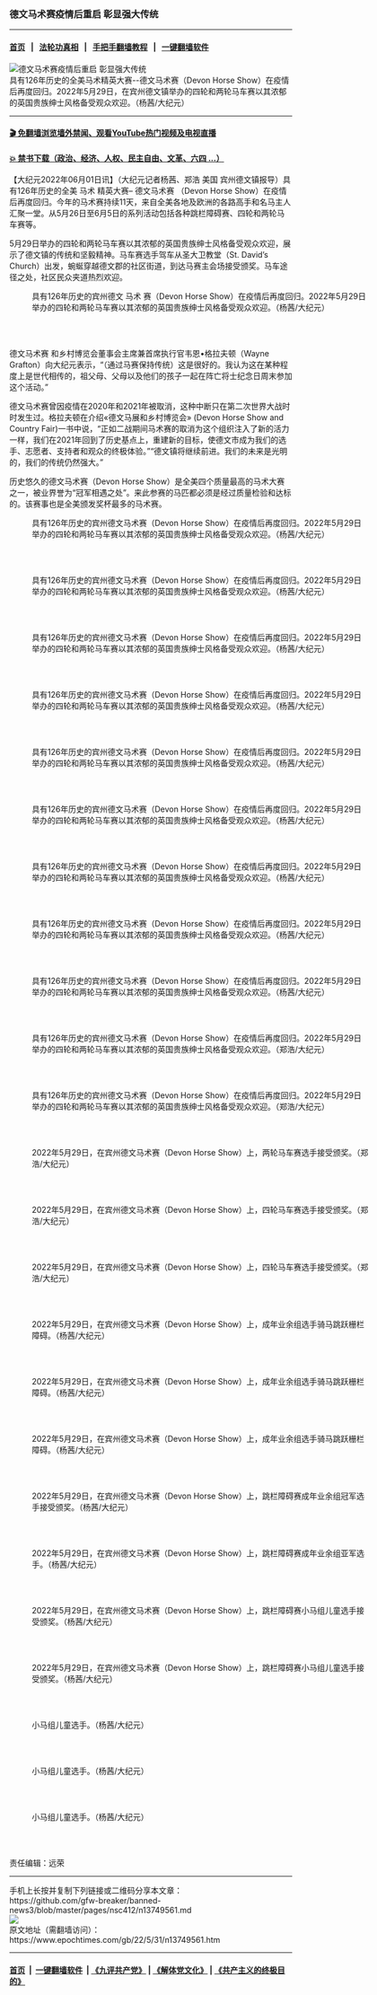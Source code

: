 ### 德文马术赛疫情后重启 彰显强大传统
------------------------

#### [首页](https://github.com/gfw-breaker/banned-news3/blob/master/README.md) &nbsp;&nbsp;|&nbsp;&nbsp; [法轮功真相](https://github.com/begood0513/basic/blob/master/README.md)  &nbsp;&nbsp;|&nbsp;&nbsp; [手把手翻墙教程](https://github.com/gfw-breaker/guides/wiki)  &nbsp;&nbsp;|&nbsp;&nbsp; [一键翻墙软件](https://github.com/gfw-breaker/nogfw/blob/master/README.md)  



<div><img alt="德文马术赛疫情后重启 彰显强大传统" class="attachment-djy_600_400 size-djy_600_400 wp-post-image" src="https://i.epochtimes.com/assets/uploads/2022/06/id13749564-IMG_4136-600x400.jpeg"/>
<div class="caption">
 具有126年历史的全美马术精英大赛--德文马术赛（Devon Horse Show）在疫情后再度回归。2022年5月29日，在宾州德文镇举办的四轮和两轮马车赛以其浓郁的英国贵族绅士风格备受观众欢迎。（杨茜/大纪元）
</div></div><hr/>

#### [ 🎬  免翻墙浏览墙外禁闻、观看YouTube热门视频及电视直播](https://github.com/gfw-breaker/HelloWorld)

#### [ 💥  禁书下载（政治、经济、人权、民主自由、文革、六四 ...）](https://github.com/gfw-breaker/books/blob/master/README.md)

<div><p>
 【大纪元2022年06月01日讯】（大纪元记者杨茜、郑浩
 <ok href="https://www.epochtimes.com/gb/tag/%E7%BE%8E%E5%9B%BD.html">
  美国
 </ok>
 宾州德文镇报导）具有126年历史的全美
 <ok href="https://www.epochtimes.com/gb/tag/%E9%A9%AC%E6%9C%AF.html">
  马术
 </ok>
 精英大赛–
 <ok href="https://www.epochtimes.com/gb/tag/%E5%BE%B7%E6%96%87%E9%A9%AC%E6%9C%AF%E8%B5%9B.html">
  德文马术赛
 </ok>
 （Devon Horse Show）在疫情后再度回归。今年的马术赛持续11天，来自全美各地及欧洲的各路高手和名马主人汇聚一堂。从5月26日至6月5日的系列活动包括各种跳栏障碍赛、四轮和两轮马车赛等。
</p>
<p>
 5月29日举办的四轮和两轮马车赛以其浓郁的英国贵族绅士风格备受观众欢迎，展示了德文镇的传统和坚毅精神。马车赛选手驾车从圣大卫教堂（St. David’s Church）出发，蜿蜒穿越德文郡的社区街道，到达马赛主会场接受颁奖。马车途径之处，社区民众夹道热烈欢迎。
</p>
<p>
</p>
<figure aria-describedby="caption-attachment-13749569" class="wp-caption aligncenter" id="attachment_13749569" style="width: 600px">
 <ok href="https://i.epochtimes.com/assets/uploads/2022/06/id13749569-IMG_4079-e1654028888487.jpeg" target="_blank">
  <img alt="" class="size-full wp-image-13749569" src="https://i.epochtimes.com/assets/uploads/2022/06/id13749569-IMG_4079-e1654028888487.jpeg"/>
 </ok>
 <br/><figcaption class="wp-caption-text" id="caption-attachment-13749569">
  具有126年历史的宾州德文
  <ok href="https://www.epochtimes.com/gb/tag/%E9%A9%AC%E6%9C%AF.html">
   马术
  </ok>
  赛（Devon Horse Show）在疫情后再度回归。2022年5月29日举办的四轮和两轮马车赛以其浓郁的英国贵族绅士风格备受观众欢迎。（杨茜/大纪元）
 </figcaption><br/>
</figure><br/>
<p>
 <ok href="https://www.epochtimes.com/gb/tag/%E5%BE%B7%E6%96%87%E9%A9%AC%E6%9C%AF%E8%B5%9B.html">
  德文马术赛
 </ok>
 和乡村博览会董事会主席兼首席执行官韦恩•格拉夫顿（Wayne Grafton）向大纪元表示，“（通过马赛保持传统）这是很好的。我认为这在某种程度上是世代相传的，祖父母、父母以及他们的孩子一起在阵亡将士纪念日周末参加这个活动。”
</p>
<p>
 德文马术赛曾因疫情在2020年和2021年被取消，这种中断只在第二次世界大战时时发生过。格拉夫顿在介绍«德文马展和乡村博览会» (Devon Horse Show and Country Fair)一书中说，“正如二战期间马术赛的取消为这个组织注入了新的活力一样，我们在2021年回到了历史基点上，重建新的目标，使德文市成为我们的选手、志愿者、支持者和观众的终极体验。”“德文镇将继续前进。我们的未来是光明的，我们的传统仍然强大。”
</p>
<p>
 历史悠久的德文马术赛（Devon Horse Show）是全美四个质量最高的马术大赛之一，被业界誉为“冠军相遇之处”。来此参赛的马匹都必须是经过质量检验和达标的。该赛事也是全美颁发奖杯最多的马术赛。
</p>
<div class="mceTemp">
</div>
<figure aria-describedby="caption-attachment-13749601" class="wp-caption aligncenter" id="attachment_13749601" style="width: 600px">
 <ok href="https://i.epochtimes.com/assets/uploads/2022/06/id13749601-IMG_4251-e1654035127632.jpeg" target="_blank">
  <img alt="" class="size-full wp-image-13749601" src="https://i.epochtimes.com/assets/uploads/2022/06/id13749601-IMG_4251-e1654035127632.jpeg"/>
 </ok>
 <br/><figcaption class="wp-caption-text" id="caption-attachment-13749601">
  具有126年历史的宾州德文马术赛（Devon Horse Show）在疫情后再度回归。2022年5月29日举办的四轮和两轮马车赛以其浓郁的英国贵族绅士风格备受观众欢迎。（杨茜/大纪元）
 </figcaption><br/>
</figure><br/>
<figure aria-describedby="caption-attachment-13749602" class="wp-caption aligncenter" id="attachment_13749602" style="width: 600px">
 <ok href="https://i.epochtimes.com/assets/uploads/2022/06/id13749602-IMG_4154-e1654035177328.jpeg" target="_blank">
  <img alt="" class="size-full wp-image-13749602" src="https://i.epochtimes.com/assets/uploads/2022/06/id13749602-IMG_4154-e1654035177328.jpeg"/>
 </ok>
 <br/><figcaption class="wp-caption-text" id="caption-attachment-13749602">
  具有126年历史的宾州德文马术赛（Devon Horse Show）在疫情后再度回归。2022年5月29日举办的四轮和两轮马车赛以其浓郁的英国贵族绅士风格备受观众欢迎。（杨茜/大纪元）
 </figcaption><br/>
</figure><br/>
<figure aria-describedby="caption-attachment-13749604" class="wp-caption aligncenter" id="attachment_13749604" style="width: 600px">
 <ok href="https://i.epochtimes.com/assets/uploads/2022/06/id13749604-IMG_4263-e1654035252503.jpeg" target="_blank">
  <img alt="" class="size-full wp-image-13749604" src="https://i.epochtimes.com/assets/uploads/2022/06/id13749604-IMG_4263-e1654035252503.jpeg"/>
 </ok>
 <br/><figcaption class="wp-caption-text" id="caption-attachment-13749604">
  具有126年历史的宾州德文马术赛（Devon Horse Show）在疫情后再度回归。2022年5月29日举办的四轮和两轮马车赛以其浓郁的英国贵族绅士风格备受观众欢迎。（杨茜/大纪元）
 </figcaption><br/>
</figure><br/>
<figure aria-describedby="caption-attachment-13749605" class="wp-caption aligncenter" id="attachment_13749605" style="width: 600px">
 <ok href="https://i.epochtimes.com/assets/uploads/2022/06/id13749605-IMG_4278-e1654035435460.jpeg" target="_blank">
  <img alt="" class="size-full wp-image-13749605" src="https://i.epochtimes.com/assets/uploads/2022/06/id13749605-IMG_4278-e1654035435460.jpeg"/>
 </ok>
 <br/><figcaption class="wp-caption-text" id="caption-attachment-13749605">
  具有126年历史的宾州德文马术赛（Devon Horse Show）在疫情后再度回归。2022年5月29日举办的四轮和两轮马车赛以其浓郁的英国贵族绅士风格备受观众欢迎。（杨茜/大纪元）
 </figcaption><br/>
</figure><br/>
<figure aria-describedby="caption-attachment-13749606" class="wp-caption aligncenter" id="attachment_13749606" style="width: 600px">
 <ok href="https://i.epochtimes.com/assets/uploads/2022/06/id13749606-IMG_4174-e1654035631441.jpeg" target="_blank">
  <img alt="" class="size-full wp-image-13749606" src="https://i.epochtimes.com/assets/uploads/2022/06/id13749606-IMG_4174-e1654035631441.jpeg"/>
 </ok>
 <br/><figcaption class="wp-caption-text" id="caption-attachment-13749606">
  具有126年历史的宾州德文马术赛（Devon Horse Show）在疫情后再度回归。2022年5月29日举办的四轮和两轮马车赛以其浓郁的英国贵族绅士风格备受观众欢迎。（杨茜/大纪元）
 </figcaption><br/>
</figure><br/>
<figure aria-describedby="caption-attachment-13749611" class="wp-caption aligncenter" id="attachment_13749611" style="width: 600px">
 <ok href="https://i.epochtimes.com/assets/uploads/2022/06/id13749611-IMG_4301-e1654035727854.jpeg" target="_blank">
  <img alt="" class="size-full wp-image-13749611" src="https://i.epochtimes.com/assets/uploads/2022/06/id13749611-IMG_4301-e1654035727854.jpeg"/>
 </ok>
 <br/><figcaption class="wp-caption-text" id="caption-attachment-13749611">
  具有126年历史的宾州德文马术赛（Devon Horse Show）在疫情后再度回归。2022年5月29日举办的四轮和两轮马车赛以其浓郁的英国贵族绅士风格备受观众欢迎。（杨茜/大纪元）
 </figcaption><br/>
</figure><br/>
<figure aria-describedby="caption-attachment-13749609" class="wp-caption aligncenter" id="attachment_13749609" style="width: 600px">
 <ok href="https://i.epochtimes.com/assets/uploads/2022/06/id13749609-IMG_4187-e1654035749543.jpeg" target="_blank">
  <img alt="" class="size-full wp-image-13749609" src="https://i.epochtimes.com/assets/uploads/2022/06/id13749609-IMG_4187-e1654035749543.jpeg"/>
 </ok>
 <br/><figcaption class="wp-caption-text" id="caption-attachment-13749609">
  具有126年历史的宾州德文马术赛（Devon Horse Show）在疫情后再度回归。2022年5月29日举办的四轮和两轮马车赛以其浓郁的英国贵族绅士风格备受观众欢迎。（杨茜/大纪元）
 </figcaption><br/>
</figure><br/>
<figure aria-describedby="caption-attachment-13749613" class="wp-caption aligncenter" id="attachment_13749613" style="width: 600px">
 <ok href="https://i.epochtimes.com/assets/uploads/2022/06/id13749613-IMG_4290-e1654035824554.jpeg" target="_blank">
  <img alt="" class="size-full wp-image-13749613" src="https://i.epochtimes.com/assets/uploads/2022/06/id13749613-IMG_4290-e1654035824554.jpeg"/>
 </ok>
 <br/><figcaption class="wp-caption-text" id="caption-attachment-13749613">
  具有126年历史的宾州德文马术赛（Devon Horse Show）在疫情后再度回归。2022年5月29日举办的四轮和两轮马车赛以其浓郁的英国贵族绅士风格备受观众欢迎。（杨茜/大纪元）
 </figcaption><br/>
</figure><br/>
<figure aria-describedby="caption-attachment-13749612" class="wp-caption aligncenter" id="attachment_13749612" style="width: 600px">
 <ok href="https://i.epochtimes.com/assets/uploads/2022/06/id13749612-IMG_4295-e1654035858259.jpeg" target="_blank">
  <img alt="" class="size-full wp-image-13749612" src="https://i.epochtimes.com/assets/uploads/2022/06/id13749612-IMG_4295-e1654035858259.jpeg"/>
 </ok>
 <br/><figcaption class="wp-caption-text" id="caption-attachment-13749612">
  具有126年历史的宾州德文马术赛（Devon Horse Show）在疫情后再度回归。2022年5月29日举办的四轮和两轮马车赛以其浓郁的英国贵族绅士风格备受观众欢迎。（杨茜/大纪元）
 </figcaption><br/>
</figure><br/>
<figure aria-describedby="caption-attachment-13749777" class="wp-caption aligncenter" id="attachment_13749777" style="width: 600px">
 <ok href="https://i.epochtimes.com/assets/uploads/2022/06/id13749777-DSC00671-ss-e1654051914187.jpg" target="_blank">
  <img alt="" class="size-full wp-image-13749777" src="https://i.epochtimes.com/assets/uploads/2022/06/id13749777-DSC00671-ss-e1654051914187.jpg"/>
 </ok>
 <br/><figcaption class="wp-caption-text" id="caption-attachment-13749777">
  具有126年历史的宾州德文马术赛（Devon Horse Show）在疫情后再度回归。2022年5月29日举办的四轮和两轮马车赛以其浓郁的英国贵族绅士风格备受观众欢迎。（郑浩/大纪元）
 </figcaption><br/>
</figure><br/>
<figure aria-describedby="caption-attachment-13749776" class="wp-caption aligncenter" id="attachment_13749776" style="width: 600px">
 <ok href="https://i.epochtimes.com/assets/uploads/2022/06/id13749776-DSC00666-ss-e1654051942814.jpg" target="_blank">
  <img alt="" class="size-full wp-image-13749776" src="https://i.epochtimes.com/assets/uploads/2022/06/id13749776-DSC00666-ss-e1654051942814.jpg"/>
 </ok>
 <br/><figcaption class="wp-caption-text" id="caption-attachment-13749776">
  具有126年历史的宾州德文马术赛（Devon Horse Show）在疫情后再度回归。2022年5月29日举办的四轮和两轮马车赛以其浓郁的英国贵族绅士风格备受观众欢迎。（郑浩/大纪元）
 </figcaption><br/>
</figure><br/>
<figure aria-describedby="caption-attachment-13749780" class="wp-caption aligncenter" id="attachment_13749780" style="width: 600px">
 <ok href="https://i.epochtimes.com/assets/uploads/2022/06/id13749780-DSC00694-ss-e1654052025450.jpg" target="_blank">
  <img alt="" class="size-full wp-image-13749780" src="https://i.epochtimes.com/assets/uploads/2022/06/id13749780-DSC00694-ss-e1654052025450.jpg"/>
 </ok>
 <br/><figcaption class="wp-caption-text" id="caption-attachment-13749780">
  2022年5月29日，在宾州德文马术赛（Devon Horse Show）上，两轮马车赛选手接受颁奖。（郑浩/大纪元）
 </figcaption><br/>
</figure><br/>
<figure aria-describedby="caption-attachment-13749783" class="wp-caption aligncenter" id="attachment_13749783" style="width: 600px">
 <ok href="https://i.epochtimes.com/assets/uploads/2022/06/id13749783-DSC00711-ss-e1654052159748.jpg" target="_blank">
  <img alt="" class="size-full wp-image-13749783" src="https://i.epochtimes.com/assets/uploads/2022/06/id13749783-DSC00711-ss-e1654052159748.jpg"/>
 </ok>
 <br/><figcaption class="wp-caption-text" id="caption-attachment-13749783">
  2022年5月29日，在宾州德文马术赛（Devon Horse Show）上，四轮马车赛选手接受颁奖。（郑浩/大纪元）
 </figcaption><br/>
</figure><br/>
<figure aria-describedby="caption-attachment-13749784" class="wp-caption aligncenter" id="attachment_13749784" style="width: 600px">
 <ok href="https://i.epochtimes.com/assets/uploads/2022/06/id13749784-DSC00732-ss-e1654052190656.jpg" target="_blank">
  <img alt="" class="size-full wp-image-13749784" src="https://i.epochtimes.com/assets/uploads/2022/06/id13749784-DSC00732-ss-e1654052190656.jpg"/>
 </ok>
 <br/><figcaption class="wp-caption-text" id="caption-attachment-13749784">
  2022年5月29日，在宾州德文马术赛（Devon Horse Show）上，四轮马车赛选手接受颁奖。（郑浩/大纪元）
 </figcaption><br/>
</figure><br/>
<figure aria-describedby="caption-attachment-13749787" class="wp-caption aligncenter" id="attachment_13749787" style="width: 600px">
 <ok href="https://i.epochtimes.com/assets/uploads/2022/06/id13749787-DSC00826-ss-e1654052385994.jpg" target="_blank">
  <img alt="" class="size-full wp-image-13749787" src="https://i.epochtimes.com/assets/uploads/2022/06/id13749787-DSC00826-ss-e1654052385994.jpg"/>
 </ok>
 <br/><figcaption class="wp-caption-text" id="caption-attachment-13749787">
  2022年5月29日，在宾州德文马术赛（Devon Horse Show）上，成年业余组选手骑马跳跃栅栏障碍。（杨茜/大纪元）
 </figcaption><br/>
</figure><br/>
<figure aria-describedby="caption-attachment-13749786" class="wp-caption aligncenter" id="attachment_13749786" style="width: 600px">
 <ok href="https://i.epochtimes.com/assets/uploads/2022/06/id13749786-DSC00817-ss-e1654052411848.jpg" target="_blank">
  <img alt="" class="size-full wp-image-13749786" src="https://i.epochtimes.com/assets/uploads/2022/06/id13749786-DSC00817-ss-e1654052411848.jpg"/>
 </ok>
 <br/><figcaption class="wp-caption-text" id="caption-attachment-13749786">
  2022年5月29日，在宾州德文马术赛（Devon Horse Show）上，成年业余组选手骑马跳跃栅栏障碍。（杨茜/大纪元）
 </figcaption><br/>
</figure><br/>
<figure aria-describedby="caption-attachment-13749785" class="wp-caption aligncenter" id="attachment_13749785" style="width: 600px">
 <ok href="https://i.epochtimes.com/assets/uploads/2022/06/id13749785-DSC00802-ss-e1654052435327.jpg" target="_blank">
  <img alt="" class="size-full wp-image-13749785" src="https://i.epochtimes.com/assets/uploads/2022/06/id13749785-DSC00802-ss-e1654052435327.jpg"/>
 </ok>
 <br/><figcaption class="wp-caption-text" id="caption-attachment-13749785">
  2022年5月29日，在宾州德文马术赛（Devon Horse Show）上，成年业余组选手骑马跳跃栅栏障碍。（杨茜/大纪元）
 </figcaption><br/>
</figure><br/>
<figure aria-describedby="caption-attachment-13749789" class="wp-caption aligncenter" id="attachment_13749789" style="width: 600px">
 <ok href="https://i.epochtimes.com/assets/uploads/2022/06/id13749789-DSC00881-ss-e1654052513624.jpg" target="_blank">
  <img alt="" class="size-full wp-image-13749789" src="https://i.epochtimes.com/assets/uploads/2022/06/id13749789-DSC00881-ss-e1654052513624.jpg"/>
 </ok>
 <br/><figcaption class="wp-caption-text" id="caption-attachment-13749789">
  2022年5月29日，在宾州德文马术赛（Devon Horse Show）上，跳栏障碍赛成年业余组冠军选手接受颁奖。（杨茜/大纪元）
 </figcaption><br/>
</figure><br/>
<figure aria-describedby="caption-attachment-13749790" class="wp-caption aligncenter" id="attachment_13749790" style="width: 600px">
 <ok href="https://i.epochtimes.com/assets/uploads/2022/06/id13749790-DSC00908-ss-e1654052599934.jpg" target="_blank">
  <img alt="" class="size-full wp-image-13749790" src="https://i.epochtimes.com/assets/uploads/2022/06/id13749790-DSC00908-ss-e1654052599934.jpg"/>
 </ok>
 <br/><figcaption class="wp-caption-text" id="caption-attachment-13749790">
  2022年5月29日，在宾州德文马术赛（Devon Horse Show）上，跳栏障碍赛成年业余组亚军选手。（杨茜/大纪元）
 </figcaption><br/>
</figure><br/>
<figure aria-describedby="caption-attachment-13749792" class="wp-caption aligncenter" id="attachment_13749792" style="width: 600px">
 <ok href="https://i.epochtimes.com/assets/uploads/2022/06/id13749792-DSC00787-ss-e1654052725873.jpg" target="_blank">
  <img alt="" class="size-full wp-image-13749792" src="https://i.epochtimes.com/assets/uploads/2022/06/id13749792-DSC00787-ss-e1654052725873.jpg"/>
 </ok>
 <br/><figcaption class="wp-caption-text" id="caption-attachment-13749792">
  2022年5月29日，在宾州德文马术赛（Devon Horse Show）上，跳栏障碍赛小马组儿童选手接受颁奖。（杨茜/大纪元）
 </figcaption><br/>
</figure><br/>
<figure aria-describedby="caption-attachment-13749791" class="wp-caption aligncenter" id="attachment_13749791" style="width: 600px">
 <ok href="https://i.epochtimes.com/assets/uploads/2022/06/id13749791-DSC00778-ss-e1654052742839.jpg" target="_blank">
  <img alt="" class="size-full wp-image-13749791" src="https://i.epochtimes.com/assets/uploads/2022/06/id13749791-DSC00778-ss-e1654052742839.jpg"/>
 </ok>
 <br/><figcaption class="wp-caption-text" id="caption-attachment-13749791">
  2022年5月29日，在宾州德文马术赛（Devon Horse Show）上，跳栏障碍赛小马组儿童选手接受颁奖。（杨茜/大纪元）
 </figcaption><br/>
</figure><br/>
<figure aria-describedby="caption-attachment-13749796" class="wp-caption aligncenter" id="attachment_13749796" style="width: 600px">
 <ok href="https://i.epochtimes.com/assets/uploads/2022/06/id13749796-DSC00799-ss-e1654053073225.jpg" target="_blank">
  <img alt="" class="size-full wp-image-13749796" src="https://i.epochtimes.com/assets/uploads/2022/06/id13749796-DSC00799-ss-e1654053073225.jpg"/>
 </ok>
 <br/><figcaption class="wp-caption-text" id="caption-attachment-13749796">
  小马组儿童选手。（杨茜/大纪元）
 </figcaption><br/>
</figure><br/>
<figure aria-describedby="caption-attachment-13749795" class="wp-caption aligncenter" id="attachment_13749795" style="width: 600px">
 <ok href="https://i.epochtimes.com/assets/uploads/2022/06/id13749795-DSC00796-ss-e1654053095652.jpg" target="_blank">
  <img alt="" class="size-full wp-image-13749795" src="https://i.epochtimes.com/assets/uploads/2022/06/id13749795-DSC00796-ss-e1654053095652.jpg"/>
 </ok>
 <br/><figcaption class="wp-caption-text" id="caption-attachment-13749795">
  小马组儿童选手。（杨茜/大纪元）
 </figcaption><br/>
</figure><br/>
<figure aria-describedby="caption-attachment-13749794" class="wp-caption aligncenter" id="attachment_13749794" style="width: 600px">
 <ok href="https://i.epochtimes.com/assets/uploads/2022/06/id13749794-DSC00794-ss-e1654053121655.jpg" target="_blank">
  <img alt="" class="size-full wp-image-13749794" src="https://i.epochtimes.com/assets/uploads/2022/06/id13749794-DSC00794-ss-e1654053121655.jpg"/>
 </ok>
 <br/><figcaption class="wp-caption-text" id="caption-attachment-13749794">
  小马组儿童选手。（杨茜/大纪元）
 </figcaption><br/>
</figure><br/>
<p>
 责任编辑：远荣
</p>
<p>
</p>
<p>
</p>
<p>
</p>
<p>
</p>
<p>
</p>
<p>
</p>
<p>
</p>
</div>
<hr/>
手机上长按并复制下列链接或二维码分享本文章：<br/>
https://github.com/gfw-breaker/banned-news3/blob/master/pages/nsc412/n13749561.md <br/>
<a href='https://github.com/gfw-breaker/banned-news3/blob/master/pages/nsc412/n13749561.md'><img src='https://github.com/gfw-breaker/banned-news3/blob/master/pages/nsc412/n13749561.md.png'/></a> <br/>
原文地址（需翻墙访问）：https://www.epochtimes.com/gb/22/5/31/n13749561.htm


------------------------
#### [首页](https://github.com/gfw-breaker/banned-news3/blob/master/README.md) &nbsp;|&nbsp; [一键翻墙软件](https://github.com/gfw-breaker/nogfw/blob/master/README.md) &nbsp;| [《九评共产党》](https://github.com/gfw-breaker/9ping.md/blob/master/README.md#九评之一评共产党是什么) | [《解体党文化》](https://github.com/gfw-breaker/jtdwh.md/blob/master/README.md) | [《共产主义的终极目的》](https://github.com/gfw-breaker/gczydzjmd.md/blob/master/README.md)


<img src='http://gfw-breaker.win/banned-news3/pages/nsc412/n13749561.md' width='0px' height='0px'/>